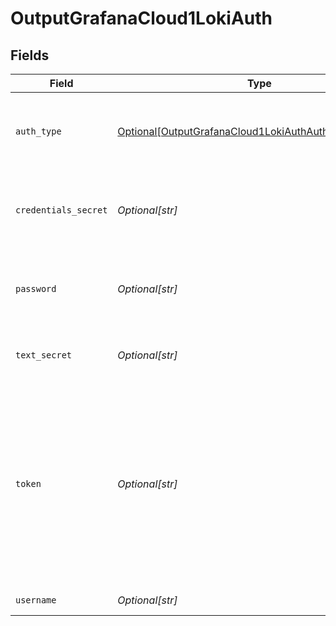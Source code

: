 # OutputGrafanaCloud1LokiAuth


## Fields

| Field                                                                                                                                                                                                     | Type                                                                                                                                                                                                      | Required                                                                                                                                                                                                  | Description                                                                                                                                                                                               |
| --------------------------------------------------------------------------------------------------------------------------------------------------------------------------------------------------------- | --------------------------------------------------------------------------------------------------------------------------------------------------------------------------------------------------------- | --------------------------------------------------------------------------------------------------------------------------------------------------------------------------------------------------------- | --------------------------------------------------------------------------------------------------------------------------------------------------------------------------------------------------------- |
| `auth_type`                                                                                                                                                                                               | [Optional[OutputGrafanaCloud1LokiAuthAuthenticationType]](../../models/shared/outputgrafanacloud1lokiauthauthenticationtype.md)                                                                           | :heavy_minus_sign:                                                                                                                                                                                        | The authentication method to use for the HTTP requests                                                                                                                                                    |
| `credentials_secret`                                                                                                                                                                                      | *Optional[str]*                                                                                                                                                                                           | :heavy_minus_sign:                                                                                                                                                                                        | Select (or create) a secret that references your credentials                                                                                                                                              |
| `password`                                                                                                                                                                                                | *Optional[str]*                                                                                                                                                                                           | :heavy_minus_sign:                                                                                                                                                                                        | Password (a.k.a API key in Grafana Cloud domain) for authentication                                                                                                                                       |
| `text_secret`                                                                                                                                                                                             | *Optional[str]*                                                                                                                                                                                           | :heavy_minus_sign:                                                                                                                                                                                        | Select (or create) a stored text secret                                                                                                                                                                   |
| `token`                                                                                                                                                                                                   | *Optional[str]*                                                                                                                                                                                           | :heavy_minus_sign:                                                                                                                                                                                        | Bearer token to include in the authorization header. In Grafana Cloud, this is generally built by concatenating the username and the API key, separated by a colon. E.g.: <your-username>:<your-api-key>. |
| `username`                                                                                                                                                                                                | *Optional[str]*                                                                                                                                                                                           | :heavy_minus_sign:                                                                                                                                                                                        | Username for authentication                                                                                                                                                                               |